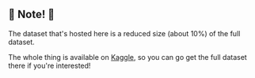## :rotating_light: Note! :rotating_light: 

The dataset that's hosted here is a reduced size (about 10%) of the full dataset.

The whole thing is available on [Kaggle](https://www.kaggle.com/datasets/hadasu92/cnn-articles-after-basic-cleaning), so you can go get the full dataset there if you're interested!
